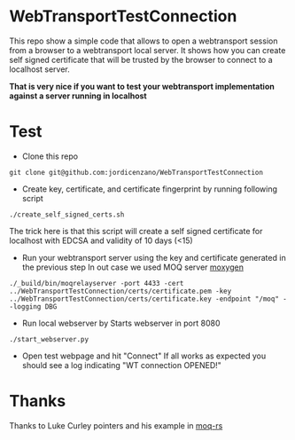 # WebTransportTestConnection

This repo show a simple code that allows to open a webtransport session from a browser to a webtransport local server. It shows how you can create self signed certificate that will be trusted by the browser to connect to a localhost server.

**That is very nice if you want to test your webtransport implementation against a server running in localhost**

# Test

- Clone this repo
```
git clone git@github.com:jordicenzano/WebTransportTestConnection
```

- Create key, certificate, and certificate fingerprint by running following script
```
./create_self_signed_certs.sh
```
The trick here is that this script will create a self signed certificate for localhost with EDCSA and validity of 10 days (<15)

- Run your webtransport server using the key and certificate generated in the previous step
In out case we used MOQ server [moxygen](https://github.com/facebookexperimental/moxygen)
```
./_build/bin/moqrelayserver -port 4433 -cert ../WebTransportTestConnection/certs/certificate.pem -key ../WebTransportTestConnection/certs/certificate.key -endpoint "/moq" --logging DBG
```

- Run local webserver by
Starts webserver in port 8080
```
./start_webserver.py
```

- Open test webpage and hit "Connect"
If all works as expected you should see a log indicating "WT connection OPENED!"

# Thanks
Thanks to Luke Curley pointers and his example in [moq-rs](https://github.com/kixelated/moq-rs/blob/main/dev/cert)
